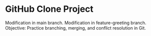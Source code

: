 # GitHub Clone Project
Modification in main branch.
Modification in feature-greeting branch.
Objective: Practice branching, merging, and conflict resolution in Git.
